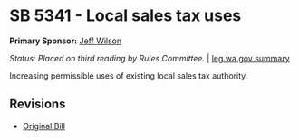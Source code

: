 # SB 5341 - Local sales tax uses
**Primary Sponsor:** [Jeff Wilson](/person/leg/jeff.wilson.md)

*Status: Placed on third reading by Rules Committee.* | [leg.wa.gov summary](https://app.leg.wa.gov/billsummary?BillNumber=5341&Year=2021)

Increasing permissible uses of existing local sales tax authority.

## Revisions
* [Original Bill](1/)
